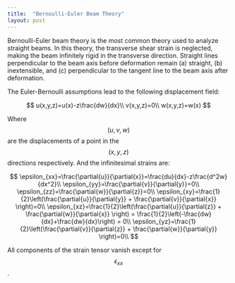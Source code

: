 ```yaml
---
title:  "Bernoulli-Euler Beam Theory"
layout: post
---
```

Bernoulli-Euler beam theory is the most common theory used to analyze straight beams. In this theory, the transverse shear strain is neglected, making the beam infinitely rigid in the transverse direction. Straight lines perpendicular to the beam axis before deformation remain (a) straight, (b) inextensible, and (c) perpendicular to the tangent line to the beam axis after deformation.

The Euler-Bernoulli assumptions lead to the following displacement field:


$$
u(x,y,z)=u(x)-z\frac{dw}{dx}\\
v(x,y,z)=0\\
w(x,y,z)=w(x)
$$


Where $$(u,v,w)$$ are the displacements of a point in the $$(x,y,z)$$ directions respectively. And the infinitesimal strains are:


$$
\epsilon_{xx}=\frac{\partial{u}}{\partial{x}}=\frac{du}{dx}-z\frac{d^2w}{dx^2}\\
\epsilon_{yy}=\frac{\partial{v}}{\partial{y}}=0\\
\epsilon_{zz}=\frac{\partial{w}}{\partial{z}}=0\\
\epsilon_{xy}=\frac{1}{2}\left(\frac{\partial{u}}{\partial{y}} + \frac{\partial{v}}{\partial{x}} \right)=0\\
\epsilon_{xz}=\frac{1}{2}\left(\frac{\partial{u}}{\partial{z}} + \frac{\partial{w}}{\partial{x}} \right) = \frac{1}{2}\left(-\frac{dw}{dx}+\frac{dw}{dx}\right) = 0\\
\epsilon_{yz}=\frac{1}{2}\left(\frac{\partial{v}}{\partial{z}} + \frac{\partial{w}}{\partial{y}} \right)=0\\
$$

All components of the strain tensor vanish except for $$\epsilon_{xx}$$.
